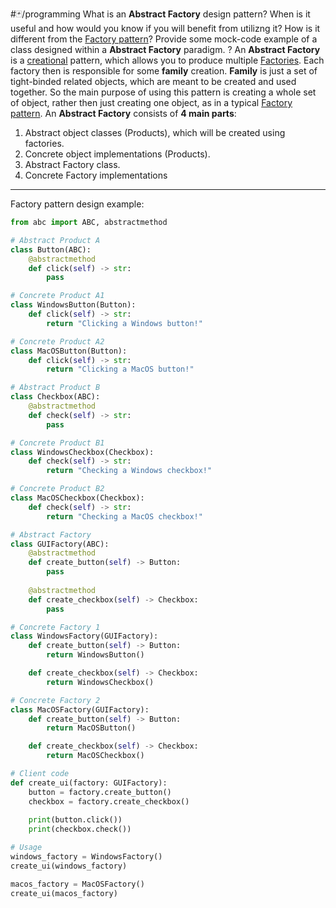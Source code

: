 #🃏/programming
What is an **Abstract Factory** design pattern? When is it useful and how would you know if you will benefit from utilizng it? How is it different from the [Factory pattern](Factory%20pattern.md)? Provide some mock-code example of a class designed within a **Abstract Factory** paradigm.
?
An **Abstract Factory** is a [creational](Creational%20patterns.md) pattern, which allows you to produce multiple [Factories](Factory%20pattern.md). Each factory then is responsible for some **family** creation. **Family** is just a set of tight-binded related objects, which are meant to be created and used together. So the main purpose of using this pattern is creating a whole set of object, rather then just creating one object, as in a typical [Factory pattern](Factory%20pattern.md).
An **Abstract Factory** consists of **4 main parts**:
1. Abstract object classes (Products), which will be created using factories.
2. Concrete object implementations (Products).
3. Abstract Factory class.
4. Concrete Factory implementations
------------------------------------------------------------
Factory pattern design example:
```python
from abc import ABC, abstractmethod

# Abstract Product A
class Button(ABC):
    @abstractmethod
    def click(self) -> str:
        pass

# Concrete Product A1
class WindowsButton(Button):
    def click(self) -> str:
        return "Clicking a Windows button!"

# Concrete Product A2
class MacOSButton(Button):
    def click(self) -> str:
        return "Clicking a MacOS button!"

# Abstract Product B
class Checkbox(ABC):
    @abstractmethod
    def check(self) -> str:
        pass

# Concrete Product B1
class WindowsCheckbox(Checkbox):
    def check(self) -> str:
        return "Checking a Windows checkbox!"

# Concrete Product B2
class MacOSCheckbox(Checkbox):
    def check(self) -> str:
        return "Checking a MacOS checkbox!"

# Abstract Factory
class GUIFactory(ABC):
    @abstractmethod
    def create_button(self) -> Button:
        pass
    
    @abstractmethod
    def create_checkbox(self) -> Checkbox:
        pass

# Concrete Factory 1
class WindowsFactory(GUIFactory):
    def create_button(self) -> Button:
        return WindowsButton()

    def create_checkbox(self) -> Checkbox:
        return WindowsCheckbox()

# Concrete Factory 2
class MacOSFactory(GUIFactory):
    def create_button(self) -> Button:
        return MacOSButton()

    def create_checkbox(self) -> Checkbox:
        return MacOSCheckbox()

# Client code
def create_ui(factory: GUIFactory):
    button = factory.create_button()
    checkbox = factory.create_checkbox()
    
    print(button.click())
    print(checkbox.check())

# Usage
windows_factory = WindowsFactory()
create_ui(windows_factory)

macos_factory = MacOSFactory()
create_ui(macos_factory)

```
<!--SR:!2025-02-12,4,270-->

